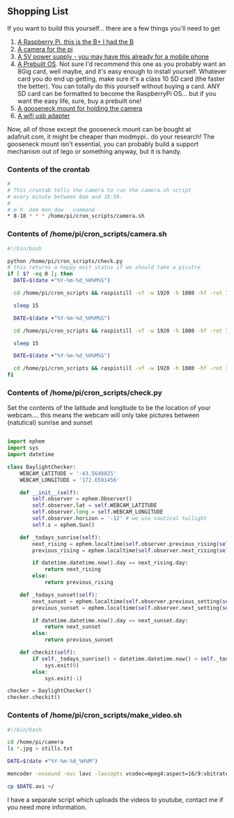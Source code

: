 ## Shopping List ##
If you want to build this yourself... there are a few things you'll need to get

1. [A Raspberry Pi, this is the B+ I had the B](http://www.adafruit.com/products/1914)
2. [A camera for the pi](http://www.adafruit.com/products/1367)
3. [A 5V power supply - you may have this already for a mobile phone](http://www.adafruit.com/products/501)
4. [A Prebuilt OS](https://www.adafruit.com/products/1121).  Not sure I'd recommend 
this one as you probably want an 8Gig card, well maybe, and it's easy enough to install yourself.  Whatever
card you do end up getting, make sure it's a class 10 SD card (the faster the better).  You can totally do this yourself without buying a card.  ANY SD card can be formatted to become the RaspberryPi OS... but if you want the easy life, sure, buy a prebuilt one!
5. [A gooseneck mount for holding the camera](http://www.modmypi.com/raspberry-pi/camera/camera-board-360-gooseneck-mount)
6. [A wifi usb adapter](http://www.adafruit.com/products/814)

Now, all of those except the gooseneck mount can be bought at adafruit.com, it might be cheaper than modmypi.. do your research!  The gooseneck mount isn't essential, you can probably build a support mechanism out of lego or something anyway, but it is handy.


### Contents of the crontab
```bash
#
# This crontab tells the camera to run the camera.sh script
# every minute between 8am and 18:59.
#
# m h  dom mon dow   command
* 8-18 * * * /home/pi/cron_scripts/camera.sh

```

### Contents of /home/pi/cron_scripts/camera.sh
```bash
#!/bin/bash

python /home/pi/cron_scripts/check.py
# this returns a happy exit status if we should take a picutre
if [ $? -eq 0 ]; then
  DATE=$(date +"%Y-%m-%d_%H%M%S")

  cd /home/pi/cron_scripts && raspistill -vf -w 1920 -h 1080 -hf -rot 180 -o /home/pi/camera/$DATE.jpg

  sleep 15 

  DATE=$(date +"%Y-%m-%d_%H%M%S")

  cd /home/pi/cron_scripts && raspistill -vf -w 1920 -h 1080 -hf -rot 180 -o /home/pi/camera/$DATE.jpg

  sleep 15 

  DATE=$(date +"%Y-%m-%d_%H%M%S")

  cd /home/pi/cron_scripts && raspistill -vf -w 1920 -h 1080 -hf -rot 180 -o /home/pi/camera/$DATE.jpg
fi

```

### Contents of /home/pi/cron_scripts/check.py
Set the contents of the latitude and longitude to be the location
of your webcam.... this means the webcam will only take pictures
between (natutical) sunrise and sunset

```python

import ephem
import sys
import datetime

class DaylightChecker:
    WEBCAM_LATITUDE = '-43.5648825'
    WEBCAM_LONGITUDE = '172.6591456'

    def __init__(self):
        self.observer = ephem.Observer()
        self.observer.lat = self.WEBCAM_LATITUDE
        self.observer.long = self.WEBCAM_LONGITUDE
        self.observer.horizon = '-12' # we use nautical twilight
        self.s = ephem.Sun()

    def _todays_sunrise(self):
        next_rising = ephem.localtime(self.observer.previous_rising(self.s))
        previous_rising = ephem.localtime(self.observer.next_rising(self.s))

        if datetime.datetime.now().day == next_rising.day:
            return next_rising
        else:
            return previous_rising

    def _todays_sunset(self):
        next_sunset = ephem.localtime(self.observer.previous_setting(self.s))
        previous_sunset = ephem.localtime(self.observer.next_setting(self.s))

        if datetime.datetime.now().day == next_sunset.day:
            return next_sunset
        else:
            return previous_sunset

    def checkit(self):
        if self._todays_sunrise() < datetime.datetime.now() < self._todays_sunset():
            sys.exit(0)
        else:
            sys.exit(-1)

checker = DaylightChecker()
checker.checkit()
```


### Contents of /home/pi/cron_scripts/make_video.sh
```bash
#!/bin/bash

cd /home/pi/camera
ls *.jpg > stills.txt

DATE=$(date +"%Y-%m-%d_%H%M")

mencoder -nosound -ovc lavc -lavcopts vcodec=mpeg4:aspect=16/9:vbitrate=8000000 -vf scale=1920:1080 -o $DATE.avi -mf type=jpeg:fps=24 mf://@stills.txt

cp $DATE.avi ~/

```

I have a separate script which uploads the videos to youtube, contact
me if you need more information.
